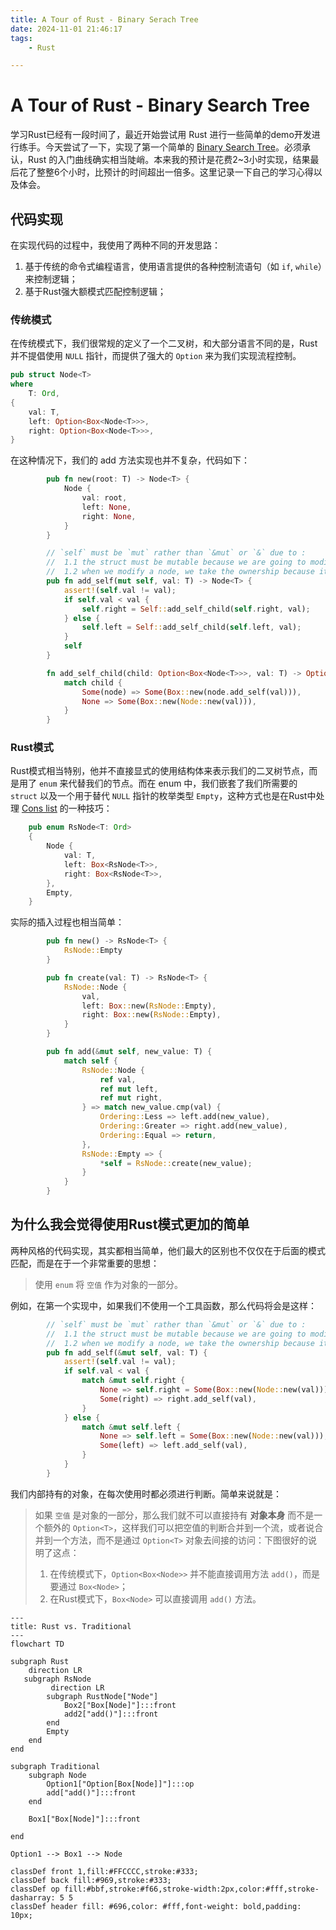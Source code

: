 ```yaml
---
title: A Tour of Rust - Binary Serach Tree
date: 2024-11-01 21:46:17
tags:
    - Rust

---
```


# A Tour of Rust - Binary Search Tree

学习Rust已经有一段时间了，最近开始尝试用 Rust 进行一些简单的demo开发进行练手。今天尝试了一下，实现了第一个简单的 [Binary Search Tree](https://github.com/0x822a5b87/tiny-rust/blob/main/b-tree/src/bst.rs)。必须承认，Rust 的入门曲线确实相当陡峭。本来我的预计是花费2~3小时实现，结果最后花了整整6个小时，比预计的时间超出一倍多。这里记录一下自己的学习心得以及体会。

## 代码实现

在实现代码的过程中，我使用了两种不同的开发思路：

1. 基于传统的命令式编程语言，使用语言提供的各种控制流语句（如 `if`, `while`）来控制逻辑；
2. 基于Rust强大额模式匹配控制逻辑；

### 传统模式

在传统模式下，我们很常规的定义了一个二叉树，和大部分语言不同的是，Rust 并不提倡使用 `NULL` 指针，而提供了强大的 `Option` 来为我们实现流程控制。

```rust
pub struct Node<T>
where
    T: Ord,
{
    val: T,
    left: Option<Box<Node<T>>>,
    right: Option<Box<Node<T>>>,
}
```

在这种情况下，我们的 add 方法实现也并不复杂，代码如下：

```rust
        pub fn new(root: T) -> Node<T> {
            Node {
                val: root,
                left: None,
                right: None,
            }
        }

        // `self` must be `mut` rather than `&mut` or `&` due to :
        //  1.1 the struct must be mutable because we are going to modify it;
        //  1.2 when we modify a node, we take the ownership because it maybe changes.
        pub fn add_self(mut self, val: T) -> Node<T> {
            assert!(self.val != val);
            if self.val < val {
                self.right = Self::add_self_child(self.right, val);
            } else {
                self.left = Self::add_self_child(self.left, val);
            }
            self
        }

        fn add_self_child(child: Option<Box<Node<T>>>, val: T) -> Option<Box<Node<T>>> {
            match child {
                Some(node) => Some(Box::new(node.add_self(val))),
                None => Some(Box::new(Node::new(val))),
            }
        }
```

### Rust模式

Rust模式相当特别，他并不直接显式的使用结构体来表示我们的二叉树节点，而是用了 `enum` 来代替我们的节点。而在 enum 中，我们嵌套了我们所需要的 `struct` 以及一个用于替代 `NULL` 指针的枚举类型 `Empty`，这种方式也是在Rust中处理 [Cons list](https://doc.rust-lang.org/book/ch15-01-box.html#more-information-about-the-cons-list) 的一种技巧：

```rust
    pub enum RsNode<T: Ord>
    {
        Node {
            val: T,
            left: Box<RsNode<T>>,
            right: Box<RsNode<T>>,
        },
        Empty,
    }
```

实际的插入过程也相当简单：

```rust
        pub fn new() -> RsNode<T> {
            RsNode::Empty
        }

        pub fn create(val: T) -> RsNode<T> {
            RsNode::Node {
                val,
                left: Box::new(RsNode::Empty),
                right: Box::new(RsNode::Empty),
            }
        }

        pub fn add(&mut self, new_value: T) {
            match self {
                RsNode::Node {
                    ref val,
                    ref mut left,
                    ref mut right,
                } => match new_value.cmp(val) {
                    Ordering::Less => left.add(new_value),
                    Ordering::Greater => right.add(new_value),
                    Ordering::Equal => return,
                },
                RsNode::Empty => {
                    *self = RsNode::create(new_value);
                }
            }
        }
```

## 为什么我会觉得使用Rust模式更加的简单

两种风格的代码实现，其实都相当简单，他们最大的区别也不仅仅在于后面的模式匹配，而是在于一个非常重要的思想：

> 使用 `enum` 将 `空值` 作为对象的一部分。

例如，在第一个实现中，如果我们不使用一个工具函数，那么代码将会是这样：

```rust
        // `self` must be `mut` rather than `&mut` or `&` due to :
        //  1.1 the struct must be mutable because we are going to modify it;
        //  1.2 when we modify a node, we take the ownership because it maybe changes.
        pub fn add_self(&mut self, val: T) {
            assert!(self.val != val);
            if self.val < val {
                match &mut self.right {
                    None => self.right = Some(Box::new(Node::new(val))),
                    Some(right) => right.add_self(val),
                }
            } else {
                match &mut self.left {
                    None => self.left = Some(Box::new(Node::new(val))),
                    Some(left) => left.add_self(val),
                }
            }
        }
```

我们内部持有的对象，在每次使用时都必须进行判断。简单来说就是：

> 如果 `空值` 是对象的一部分，那么我们就不可以直接持有 **对象本身** 而不是一个额外的 `Option<T>`，这样我们可以把空值的判断合并到一个流，或者说合并到一个方法，而不是通过 `Option<T>` 对象去间接的访问：下图很好的说明了这点：
>
> 1. 在传统模式下，`Option<Box<Node>>` 并不能直接调用方法 `add()`，而是要通过 `Box<Node>`；
> 2. 在Rust模式下，`Box<Node>` 可以直接调用 `add()` 方法。

```mermaid
---
title: Rust vs. Traditional
---
flowchart TD

subgraph Rust
    direction LR
   subgraph RsNode
         direction LR
        subgraph RustNode["Node"]
            Box2["Box[Node]"]:::front
            add2["add()"]:::front
        end
        Empty
    end
end

subgraph Traditional   
    subgraph Node
        Option1["Option[Box[Node]]"]:::op
        add["add()"]:::front
    end

    Box1["Box[Node]"]:::front
    
end

Option1 --> Box1 --> Node

classDef front 1,fill:#FFCCCC,stroke:#333;
classDef back fill:#969,stroke:#333;
classDef op fill:#bbf,stroke:#f66,stroke-width:2px,color:#fff,stroke-dasharray: 5 5
classDef header fill: #696,color: #fff,font-weight: bold,padding: 10px;
```


